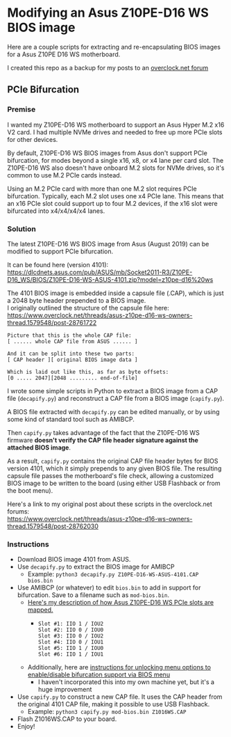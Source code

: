 # Modifying an Asus Z10PE-D16 WS BIOS image
Here are a couple scripts for extracting and re-encapsulating BIOS images for a Asus Z10PE D16 WS motherboard.  

I created this repo as a backup for my posts to an [overclock.net forum](https://www.overclock.net/threads/asus-z10pe-d16-ws-owners-thread.1579548/page-28)

## PCIe Bifurcation
### Premise
I wanted my Z10PE-D16 WS motherboard to support an Asus Hyper M.2 x16 V2 card. I had multiple NVMe drives and needed to free up more PCIe slots for other devices.  

By default, Z10PE-D16 WS BIOS images from Asus don't support PCIe bifurcation, for modes beyond a single x16, x8, or x4 lane per card slot.
The Z10PE-D16 WS also doesn't have onboard M.2 slots for NVMe drives, so it's common to use M.2 PCIe cards instead.  

Using an M.2 PCIe card with more than one M.2 slot requires PCIe bifurcation. Typically, each M.2 slot uses one x4 PCIe lane. This means that an x16 PCIe slot could support up to four M.2 devices, if the x16 slot were bifurcated into x4/x4/x4/x4 lanes.  

### Solution

The latest Z10PE-D16 WS BIOS image from Asus (August 2019) can be modified to support PCIe bifurcation.

It can be found here (version 4101):  
https://dlcdnets.asus.com/pub/ASUS/mb/Socket2011-R3/Z10PE-D16_WS/BIOS/Z10PE-D16-WS-ASUS-4101.zip?model=z10pe-d16%20ws

The 4101 BIOS image is embedded inside a capsule file (.CAP), which is just a 2048 byte header prepended to a BIOS image.  
I originally outlined the structure of the capsule file here:  
https://www.overclock.net/threads/asus-z10pe-d16-ws-owners-thread.1579548/post-28761722
```
Picture that this is the whole CAP file:
[ ...... whole CAP file from ASUS ...... ]

And it can be split into these two parts:
[ CAP header ][ original BIOS image data ]

Which is laid out like this, as far as byte offsets:
[0 ..... 2047][2048 ......... end-of-file]
```

I wrote some simple scripts in Python to extract a BIOS image from a CAP file (`decapify.py`) and reconstruct a CAP file from a BIOS image (`capify.py`).  

A BIOS file extracted with `decapify.py` can be edited manually, or by using some kind of standard tool such as AMIBCP.  

Then `capify.py` takes advantage of the fact that the Z10PE-D16 WS firmware **doesn't verify the CAP file header signature against the attached BIOS image**.

As a result, `capify.py` contains the original CAP file header bytes for BIOS version 4101, which it simply prepends to any given BIOS file. The resulting capsule file passes the motherboard's file check, allowing a customized BIOS image to be written to the board (using either USB Flashback or from the boot menu).  

Here's a link to my original post about these scripts in the overclock.net forums:  
https://www.overclock.net/threads/asus-z10pe-d16-ws-owners-thread.1579548/post-28762030

### Instructions
* Download BIOS image 4101 from ASUS.
* Use `decapify.py` to extract the BIOS image for AMIBCP
    * Example: `python3 decapify.py Z10PE-D16-WS-ASUS-4101.CAP bios.bin`
* Use AMIBCP (or whatever) to edit `bios.bin` to add in support for bifurcation. Save to a filename such as `mod-bios.bin`.
    * [Here's my description of how Asus Z10PE-D16 WS PCIe slots are mapped.](https://www.overclock.net/threads/asus-z10pe-d16-ws-owners-thread.1579548/post-28516664)
       * ```
         Slot #1: IIO 1 / IOU2
         Slot #2: IIO 0 / IOU0
         Slot #3: IIO 0 / IOU2
         Slot #4: IIO 0 / IOU1
         Slot #5: IIO 1 / IOU0
         Slot #6: IIO 1 / IOU1
         ```
   * Additionally, here are [instructions for unlocking menu options to enable/disable bifurcation support via BIOS menu](https://www.overclock.net/threads/asus-z10pe-d16-ws-owners-thread.1579548/post-29202198) 
      * I haven't incorporated this into my own machine yet, but it's a huge improvement
* Use `capify.py` to construct a new CAP file. It uses the CAP header from the original 4101 CAP file, making it possible to use USB Flashback.
    * Example: `python3 capify.py mod-bios.bin Z1016WS.CAP`
* Flash Z1016WS.CAP to your board.
* Enjoy!

